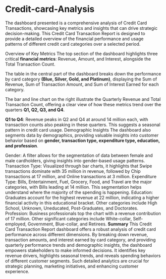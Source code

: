 # Credit-card-Analysis

The dashboard presented is a comprehensive analysis of Credit Card Transactions, showcasing key metrics and insights that can drive strategic decision-making. This Credit Card Transaction Report is designed to provide a detailed overview of the financial performance and usage patterns of different credit card categories over a selected period.

Overview of Key Metrics
The top section of the dashboard highlights three critical **financial metrics**: Revenue, Amount, and Interest, alongside the Total Transaction Count.

The table in the central part of the dashboard breaks down the performance by card category **(Blue, Silver, Gold, and Platinum)**, displaying the Sum of Revenue, Sum of Transaction Amount, and Sum of Interest Earned for each category.

The bar and line chart on the right illustrate the Quarterly Revenue and Total Transaction Count, offering a clear view of how these metrics trend over the quarters **Q1, Q2, Q3, and Q4**.

**Q1 to Q4**: Revenue peaks in Q2 and Q4 at around 14 million each, with transaction counts also peaking in these quarters. This suggests a seasonal pattern in credit card usage.
Demographic Insights
The dashboard also segments data by demographics, providing valuable insights into customer behavior based on **gender, transaction type, expenditure type, education, and profession**.

Gender: A filter allows for the segmentation of data between female and male cardholders, giving insights into gender-based usage patterns.
Transaction Type: Visualized through bar charts, it highlights that Swipe transactions dominate with 35 million in revenue, followed by Chip transactions at 17 million, and Online transactions at 3 million.
Expenditure Type: Bills, Entertainment, Fuel, Grocery, Food, and Travel are the major categories, with Bills leading at 14 million. This segmentation helps understand where the majority of the spending is happening.
Education: Graduates account for the highest revenue at 22 million, indicating a higher financial activity in this educational bracket. Other categories include High School, Unknown, Uneducated, Post-Graduates, and Doctorates.
Profession: Business professionals top the chart with a revenue contribution of 17 million. Other significant categories include White-collar, Self-employed, Government, Blue-collar, and Retirees.
**Summary**
This Credit Card Transaction Report dashboard offers a robust analysis of credit card performance across different dimensions. By breaking down revenue, transaction amounts, and interest earned by card category, and providing quarterly performance trends and demographic insights, the dashboard empowers stakeholders to make informed decisions. It identifies key revenue drivers, highlights seasonal trends, and reveals spending behaviors of different customer segments. Such detailed analytics are crucial for strategic planning, marketing initiatives, and enhancing customer experience.
